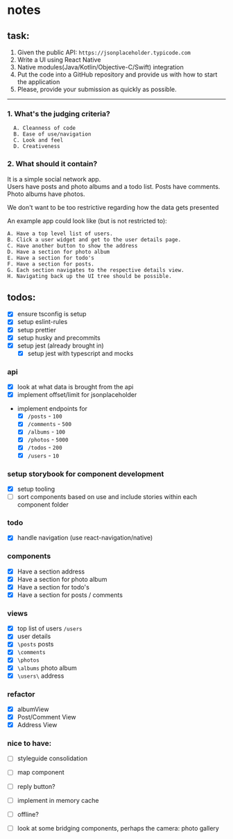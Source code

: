 # notes

## task:

1. Given the public API: `https://jsonplaceholder.typicode.com`
2. Write a UI using React Native
3. Native modules(Java/Kotlin/Objective-C/Swift) integration
4. Put the code into a GitHub repository and provide us with how to start the application
5. Please, provide your submission as quickly as possible.

---

### 1. What's the judging criteria?

```
  A. Cleanness of code
  B. Ease of use/navigation
  C. Look and feel
  D. Creativeness
```

### 2. What should it contain?

It is a simple social network app.  
Users have posts and photo albums and a todo list. Posts have comments. Photo albums have photos.

We don't want to be too restrictive regarding how the data gets presented

An example app could look like (but is not restricted to):

```
A. Have a top level list of users.
B. Click a user widget and get to the user details page.
C. Have another button to show the address
D. Have a section for photo album
E. Have a section for todo's
F. Have a section for posts.
G. Each section navigates to the respective details view.
H. Navigating back up the UI tree should be possible.
```

## todos:

- [x] ensure tsconfig is setup
- [x] setup eslint-rules
- [x] setup prettier
- [x] setup husky and precommits
- [x] setup jest (already brought in)
  - [x] setup jest with typescript and mocks

### api

- [x] look at what data is brought from the api
- [x] implement offset/limit for jsonplaceholder

* implement endpoints for
  - [x] `/posts` - `100`
  - [x] `/comments` - `500`
  - [x] `/albums` - `100`
  - [x] `/photos` - `5000`
  - [x] `/todos` - `200`
  - [x] `/users` - `10`

### setup storybook for component development

- [x] setup tooling
- [ ] sort components based on use and include stories within each component folder

### todo

- [x] handle navigation (use react-navigation/native)

### components

- [x] Have a section address
- [x] Have a section for photo album
- [x] Have a section for todo's
- [x] Have a section for posts / comments

### views

- [x] top list of users `/users`
- [x] user details
- [x] `\posts` posts
- [x] `\comments`
- [x] `\photos`
- [x] `\albums` photo album
- [x] `\users\` address

### refactor

- [x] albumView
- [x] Post/Comment View
- [x] Address View

### nice to have:

- [ ] styleguide consolidation
- [ ] map component
- [ ] reply button?
- [ ] implement in memory cache

- [ ] offline?
- [ ] look at some bridging components, perhaps the camera: photo gallery
